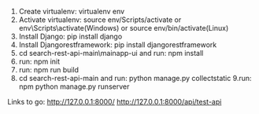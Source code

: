 1. Create virtualenv: virtualenv env
2. Activate virtualenv: source env/Scripts/activate or env\Scripts\activate(Windows) or source env/bin/activate(Linux)
3. Install Django: pip install django
4. Install Djangorestframework: pip install djangorestframework
5. cd search-rest-api-main\mainapp-ui and run: npm install
6. run: npm init
7. run: npm run build
8. cd search-rest-api-main and run: python manage.py collectstatic
9.run: npm python manage.py runserver

Links to go:
http://127.0.0.1:8000/
http://127.0.0.1:8000/api/test-api
